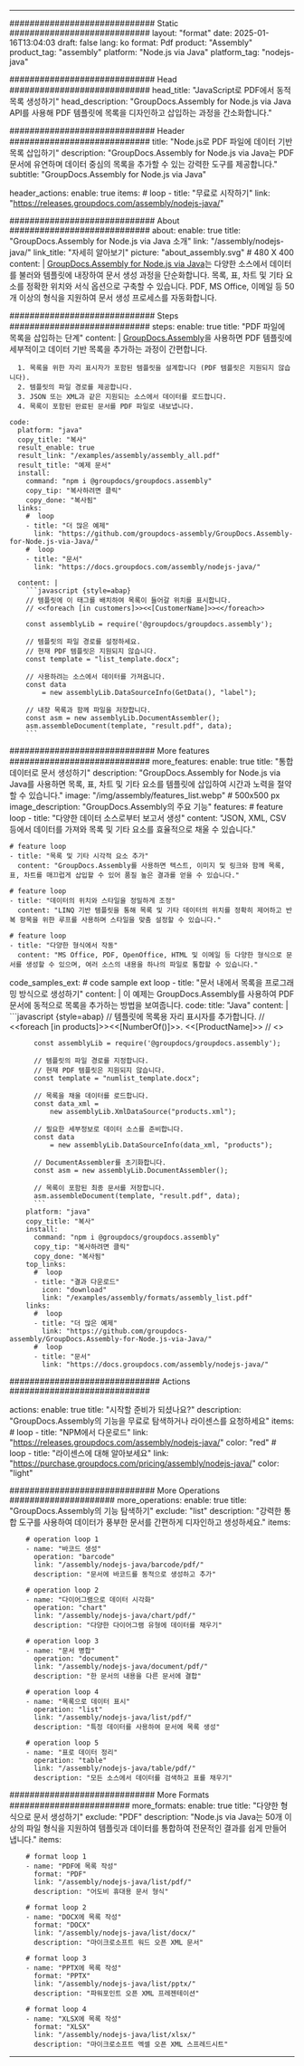



---
############################# Static ############################
layout: "format"
date:  2025-01-16T13:04:03
draft: false
lang: ko
format: Pdf
product: "Assembly"
product_tag: "assembly"
platform: "Node.js via Java"
platform_tag: "nodejs-java"

############################# Head ############################
head_title: "JavaScript로 PDF에서 동적 목록 생성하기"
head_description: "GroupDocs.Assembly for Node.js via Java API를 사용해 PDF 템플릿에 목록을 디자인하고 삽입하는 과정을 간소화합니다."

############################# Header ############################
title: "Node.js로 PDF 파일에 데이터 기반 목록 삽입하기" 
description: "GroupDocs.Assembly for Node.js via Java는 PDF 문서에 유연하며 데이터 중심의 목록을 추가할 수 있는 강력한 도구를 제공합니다."
subtitle: "GroupDocs.Assembly for Node.js via Java" 

header_actions:
  enable: true
  items:
    #  loop
    - title: "무료로 시작하기"
      link: "https://releases.groupdocs.com/assembly/nodejs-java/"
      
############################# About ############################
about:
    enable: true
    title: "GroupDocs.Assembly for Node.js via Java 소개"
    link: "/assembly/nodejs-java/"
    link_title: "자세히 알아보기"
    picture: "about_assembly.svg" # 480 X 400
    content: |
       [GroupDocs.Assembly for Node.js via Java](/assembly/nodejs-java/)는 다양한 소스에서 데이터를 불러와 템플릿에 내장하여 문서 생성 과정을 단순화합니다. 목록, 표, 차트 및 기타 요소를 정확한 위치와 서식 옵션으로 구축할 수 있습니다. PDF, MS Office, 이메일 등 50개 이상의 형식을 지원하여 문서 생성 프로세스를 자동화합니다.

############################# Steps ############################
steps:
    enable: true
    title: "PDF 파일에 목록을 삽입하는 단계"
    content: |
      [GroupDocs.Assembly](/assembly/nodejs-java/)을 사용하면 PDF 템플릿에 세부적이고 데이터 기반 목록을 추가하는 과정이 간편합니다.
      
      1. 목록을 위한 자리 표시자가 포함된 템플릿을 설계합니다 (PDF 템플릿은 지원되지 않습니다).
      2. 템플릿의 파일 경로를 제공합니다.
      3. JSON 또는 XML과 같은 지원되는 소스에서 데이터를 로드합니다.
      4. 목록이 포함된 완료된 문서를 PDF 파일로 내보냅니다.
   
    code:
      platform: "java"
      copy_title: "복사"
      result_enable: true
      result_link: "/examples/assembly/assembly_all.pdf"
      result_title: "예제 문서"
      install:
        command: "npm i @groupdocs/groupdocs.assembly"
        copy_tip: "복사하려면 클릭"
        copy_done: "복사됨"
      links:
        #  loop
        - title: "더 많은 예제"
          link: "https://github.com/groupdocs-assembly/GroupDocs.Assembly-for-Node.js-via-Java/"
        #  loop
        - title: "문서"
          link: "https://docs.groupdocs.com/assembly/nodejs-java/"
          
      content: |
        ```javascript {style=abap}
        // 템플릿에 이 태그를 배치하여 목록이 들어갈 위치를 표시합니다.
        // <<foreach [in customers]>><<[CustomerName]>><</foreach>>
    
        const assemblyLib = require('@groupdocs/groupdocs.assembly');

        // 템플릿의 파일 경로를 설정하세요.
        // 현재 PDF 템플릿은 지원되지 않습니다.
        const template = "list_template.docx";

        // 사용하려는 소스에서 데이터를 가져옵니다.
        const data 
            = new assemblyLib.DataSourceInfo(GetData(), "label");

        // 내장 목록과 함께 파일을 저장합니다.
        const asm = new assemblyLib.DocumentAssembler();
        asm.assembleDocument(template, "result.pdf", data);
        ```           

############################# More features ############################
more_features:
  enable: true
  title: "통합 데이터로 문서 생성하기"
  description: "GroupDocs.Assembly for Node.js via Java를 사용하면 목록, 표, 차트 및 기타 요소를 템플릿에 삽입하여 시간과 노력을 절약할 수 있습니다."
  image: "/img/assembly/features_list.webp" # 500x500 px
  image_description: "GroupDocs.Assembly의 주요 기능"
  features:
    # feature loop
    - title: "다양한 데이터 소스로부터 보고서 생성"
      content: "JSON, XML, CSV 등에서 데이터를 가져와 목록 및 기타 요소를 효율적으로 채울 수 있습니다."

    # feature loop
    - title: "목록 및 기타 시각적 요소 추가"
      content: "GroupDocs.Assembly를 사용하면 텍스트, 이미지 및 링크와 함께 목록, 표, 차트를 매끄럽게 삽입할 수 있어 품질 높은 결과를 얻을 수 있습니다."

    # feature loop
    - title: "데이터의 위치와 스타일을 정밀하게 조정"
      content: "LINQ 기반 템플릿을 통해 목록 및 기타 데이터의 위치를 정확히 제어하고 반복 항목을 위한 루프를 사용하며 스타일을 맞춤 설정할 수 있습니다."

    # feature loop
    - title: "다양한 형식에서 작동"
      content: "MS Office, PDF, OpenOffice, HTML 및 이메일 등 다양한 형식으로 문서를 생성할 수 있으며, 여러 소스의 내용을 하나의 파일로 통합할 수 있습니다."
      
  code_samples_ext:
    # code sample ext loop
    - title: "문서 내에서 목록을 프로그래밍 방식으로 생성하기"
      content: |
        이 예제는 GroupDocs.Assembly를 사용하여 PDF 문서에 동적으로 목록을 추가하는 방법을 보여줍니다.
      code:
        title: "Java"
        content: |
          ```javascript {style=abap}
          // 템플릿에 목록용 자리 표시자를 추가합니다.
          // <<foreach [in products]>><<[NumberOf()]>>. <<[ProductName]>>
          // <</foreach>>
          
          const assemblyLib = require('@groupdocs/groupdocs.assembly');

          // 템플릿의 파일 경로를 지정합니다.
          // 현재 PDF 템플릿은 지원되지 않습니다.
          const template = "numlist_template.docx";

          // 목록을 채울 데이터를 로드합니다.
          const data_xml =
              new assemblyLib.XmlDataSource("products.xml");

          // 필요한 세부정보로 데이터 소스를 준비합니다.
          const data 
              = new assemblyLib.DataSourceInfo(data_xml, "products");

          // DocumentAssembler를 초기화합니다.
          const asm = new assemblyLib.DocumentAssembler();

          // 목록이 포함된 최종 문서를 저장합니다.
          asm.assembleDocument(template, "result.pdf", data);
          ```
        platform: "java"
        copy_title: "복사"
        install:
          command: "npm i @groupdocs/groupdocs.assembly"
          copy_tip: "복사하려면 클릭"
          copy_done: "복사됨"
        top_links:
          #  loop
          - title: "결과 다운로드"
            icon: "download"
            link: "/examples/assembly/formats/assembly_list.pdf"
        links:
          #  loop
          - title: "더 많은 예제"
            link: "https://github.com/groupdocs-assembly/GroupDocs.Assembly-for-Node.js-via-Java/"
          #  loop
          - title: "문서"
            link: "https://docs.groupdocs.com/assembly/nodejs-java/"
            

            


############################## Actions ############################

actions:
  enable: true
  title: "시작할 준비가 되셨나요?"
  description: "GroupDocs.Assembly의 기능을 무료로 탐색하거나 라이센스를 요청하세요"
  items:
    #  loop
    - title: "NPM에서 다운로드"
      link: "https://releases.groupdocs.com/assembly/nodejs-java/"
      color: "red"
        #  loop
    - title: "라이센스에 대해 알아보세요"
      link: "https://purchase.groupdocs.com/pricing/assembly/nodejs-java/"
      color: "light"


############################# More Operations #####################
more_operations:
    enable: true
    title: "GroupDocs.Assembly의 기능 탐색하기"
    exclude: "list"
    description: "강력한 통합 도구를 사용하여 데이터가 풍부한 문서를 간편하게 디자인하고 생성하세요."
    items: 
          
        # operation loop 1
        - name: "바코드 생성"
          operation: "barcode"
          link: "/assembly/nodejs-java/barcode/pdf/"
          description: "문서에 바코드를 동적으로 생성하고 추가"

        # operation loop 2
        - name: "다이어그램으로 데이터 시각화"
          operation: "chart"
          link: "/assembly/nodejs-java/chart/pdf/"
          description: "다양한 다이어그램 유형에 데이터를 채우기"

        # operation loop 3
        - name: "문서 병합"
          operation: "document"
          link: "/assembly/nodejs-java/document/pdf/"
          description: "한 문서의 내용을 다른 문서에 결합"

        # operation loop 4
        - name: "목록으로 데이터 표시"
          operation: "list"
          link: "/assembly/nodejs-java/list/pdf/"
          description: "특정 데이터를 사용하여 문서에 목록 생성"

        # operation loop 5
        - name: "표로 데이터 정리"
          operation: "table"
          link: "/assembly/nodejs-java/table/pdf/"
          description: "모든 소스에서 데이터를 검색하고 표를 채우기"
         
          
############################# More Formats ########################
more_formats:
    enable: true
    title: "다양한 형식으로 문서 생성하기"
    exclude: "PDF"
    description: "Node.js via Java는 50개 이상의 파일 형식을 지원하여 템플릿과 데이터를 통합하여 전문적인 결과를 쉽게 만들어 냅니다."
    items: 
          
        # format loop 1
        - name: "PDF에 목록 작성"
          format: "PDF"
          link: "/assembly/nodejs-java/list/pdf/"
          description: "어도비 휴대용 문서 형식"
          
        # format loop 2
        - name: "DOCX에 목록 작성"
          format: "DOCX"
          link: "/assembly/nodejs-java/list/docx/"
          description: "마이크로소프트 워드 오픈 XML 문서"
          
        # format loop 3
        - name: "PPTX에 목록 작성"
          format: "PPTX"
          link: "/assembly/nodejs-java/list/pptx/"
          description: "파워포인트 오픈 XML 프레젠테이션"
          
        # format loop 4
        - name: "XLSX에 목록 작성"
          format: "XLSX"
          link: "/assembly/nodejs-java/list/xlsx/"
          description: "마이크로소프트 엑셀 오픈 XML 스프레드시트"


          

---